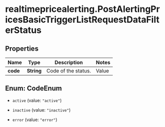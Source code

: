 # realtimepricealerting.PostAlertingPricesBasicTriggerListRequestDataFilterStatus

## Properties

Name | Type | Description | Notes
------------ | ------------- | ------------- | -------------
**code** | **String** | Code of the status. | Value | Description | | --- | --- | | active | The trigger is active and trigger conditions are evaluated. | | inactive | The trigger is inactive and conditions do not generate alerts. | | error | The trigger is in an error state, error details are noted in &#x60;details&#x60; |   | [optional] 



## Enum: CodeEnum


* `active` (value: `"active"`)

* `inactive` (value: `"inactive"`)

* `error` (value: `"error"`)




